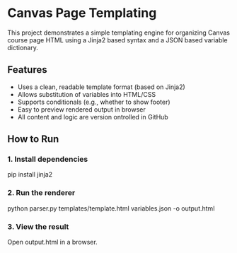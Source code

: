 # Canvas Page Templating

This project demonstrates a simple templating engine for organizing Canvas course page HTML using a Jinja2 based syntax and a JSON based variable dictionary.

## Features

- Uses a clean, readable template format (based on Jinja2)
- Allows substitution of variables into HTML/CSS
- Supports conditionals (e.g., whether to show footer)
- Easy to preview rendered output in browser
- All content and logic are version ontrolled in GitHub

## How to Run
### 1. Install dependencies
pip install jinja2

### 2. Run the renderer
python parser.py templates/template.html variables.json -o output.html

### 3. View the result
Open output.html in a browser.


